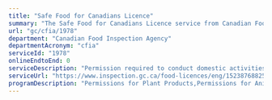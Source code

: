 ```yaml
---
title: "Safe Food for Canadians Licence"
summary: "The Safe Food for Canadians Licence service from Canadian Food Inspection Agency is not available end-to-end online, according to the GC Service Inventory."
url: "gc/cfia/1978"
department: "Canadian Food Inspection Agency"
departmentAcronym: "cfia"
serviceId: "1978"
onlineEndtoEnd: 0
serviceDescription: "Permission required to conduct domestic activities related to ted to the production and selling of food, animal or plants. In addition, this permit is required to import & export food in conjuction with import & export permits."
serviceUrl: "https://www.inspection.gc.ca/food-licences/eng/1523876882572/1523876882884"
programDescription: "Permissions for Plant Products,Permissions for Animal Products,Permissions for Food Products"
---
```

